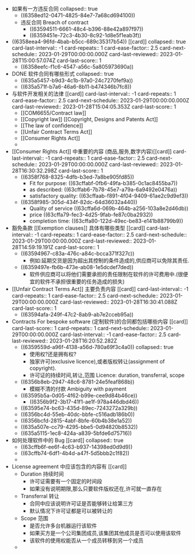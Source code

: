 - 如果有一方违反合同
  collapsed:: true
	- ((6358ed12-0471-4825-84e7-7a68cd694100))
	- 违反合同 Breach of contract
		- ((63594511-6661-48c4-b396-88e42a897f97))
		- ((6359451e-72c3-4b30-8c92-1d8e5f1eab3f))
- ((6358eea4-96fd-4bab-b5cc-689c35317b54)) [[card]]
  collapsed:: true
  card-last-interval:: -1
  card-repeats:: 1
  card-ease-factor:: 2.5
  card-next-schedule:: 2023-01-29T00:00:00.000Z
  card-last-reviewed:: 2023-01-28T15:00:57.074Z
  card-last-score:: 1
	- ((6358eefc-f1c6-4547-a56c-5a805973690a))
- DONE 软件合同有哪些形式
  collapsed:: true
	- ((635a5457-b9d3-4c1b-97a0-24c7270fef9a))
	- ((635a571f-b7a6-46a6-8b11-b474346b7fc8))
- 与软件开发相关的法律 [[card]]
  card-last-interval:: -1
  card-repeats:: 1
  card-ease-factor:: 2.5
  card-next-schedule:: 2023-01-29T00:00:00.000Z
  card-last-reviewed:: 2023-01-28T15:04:05.353Z
  card-last-score:: 1
	- [[COM6655/Contract law]]
	- [[Copyright law]]  [[Copyright, Designs and Patents Act]]
	- [[The law of confidence]]
	- [[Unfair Contract Terms Act]]
	- [[Consumer Rights Act]]
	-
- [[Consumer Rights Act]] 中重要的内容 (商品,服务,数字内容)[[card]]
  card-last-interval:: -1
  card-repeats:: 1
  card-ease-factor:: 2.5
  card-next-schedule:: 2023-01-29T00:00:00.000Z
  card-last-reviewed:: 2023-01-28T16:30:32.298Z
  card-last-score:: 1
	- ((6358f768-8325-4dfb-b3ed-7a8be905fd85))
		- Fit for purpose: ((63cffabf-0fb6-49fa-b385-0c1ac8455ba7))
		- as described: ((63cffab6-7b78-45e7-a79a-6a9492e0476a))
		- satisfactory quality: ((63cffaab-f891-4f04-9409-61ae2c9d9ef3))
	- ((6358f985-305d-434f-82dc-64d36032a440))
		- Quality of service ((63cffa6d-069b-464b-a256-103a8e2d46db))
		- price ((63cffa79-fec3-4d25-9fab-fe87c0ba2932))
		- completion time: ((63cffa80-122d-49ec-be83-e141b88799b9))
- 豁免条款 [[Exemption clauses]] 具体有哪些类型 [[card]]
  card-last-interval:: -1
  card-repeats:: 1
  card-ease-factor:: 2.5
  card-next-schedule:: 2023-01-29T00:00:00.000Z
  card-last-reviewed:: 2023-01-28T14:59:19.191Z
  card-last-score:: 1
	- ((63594967-c83a-476c-a84c-bcca371f327c))
		- 例如:延期交货是因为超出其控制的条件造成的,供应商可以免除其责任.
	- ((6359497e-fb6b-473e-ab08-1e5dcdef7ded))
		- 软件供应商可以将他们需要承担的责任限制在软件的许可费用中.(很便宜的软件不承担很重要的任务造成的损失)
- [[Unfair Contract Terms Act]] 主要负责内容 [[card]]
  card-last-interval:: -1
  card-repeats:: 1
  card-ease-factor:: 2.5
  card-next-schedule:: 2023-01-29T00:00:00.000Z
  card-last-reviewed:: 2023-01-28T16:30:41.088Z
  card-last-score:: 1
	- ((63594afa-249f-47c2-8ab9-ab7e2cceb95a))
- Contracts For bespoke software (定制软件)的合同都包括哪些内容 [[card]]
  card-last-score:: 1
  card-repeats:: 1
  card-next-schedule:: 2023-01-29T00:00:00.000Z
  card-last-interval:: -1
  card-ease-factor:: 2.5
  card-last-reviewed:: 2023-01-28T16:20:52.282Z
	- ((6359559d-a96f-4138-a56d-780a69f3c4a0))
	  collapsed:: true
		- 使用权?还是拥有权?
		- 独家许可(exclusive licence),或者版权转让(assignment of copyright).
		- 许可证的持续时间,转让,范围 Licence: duration, transferral, scope
	- ((6356b8eb-2947-48c6-8781-24e5feaf868b))
		- 模糊不清的付款 Ambiguity with payment
	- ((63595b5a-0d05-4f62-b99e-cee9d84b46ce))
		- ((6356b9f2-3b17-41f1-ae1f-978a446dbd46))
	- ((63595e74-bc63-435d-89ec-7243272a329b))
	- ((6356bc4d-55eb-40dc-bbfe-c516adb186b0))
	- ((6356bcfd-2815-4abf-8bfe-60b4b38e1a52))
	- ((635a507e-cc79-4295-bbe5-0d94820b8532))
	- ((635a5115-1ec8-424a-a839-5bfde6d75716))
- 如何处理软件中的 Bug [[card]]
  collapsed:: true
	- ((63cffb6f-ee6f-4c63-b937-14398ed0d9d9))
	- ((63cffb74-6df1-4b4d-a47f-5d5bbb2c1f82))
	-
- License agreement 中应该包含的内容有 [[card]]
	- Duration 持续时间
		- 许可证需要有一个固定的时间段
		- 如果没有说明期限,那么只要软件版权还在,许可就一直存在
	- Transferral 转让
		- 合同中应该说明许可证是否能够转让给第三方
		- 默认情况下许可证都是可以被转让的
	- Scope 范围
		- 是否允许多台机器运行该软件
		- 如果买方是一个公司集团成员,该集团其他成员是否可以使用该软件
		- 该软件的使用权能否从一个成员转移到另一个成员
	-